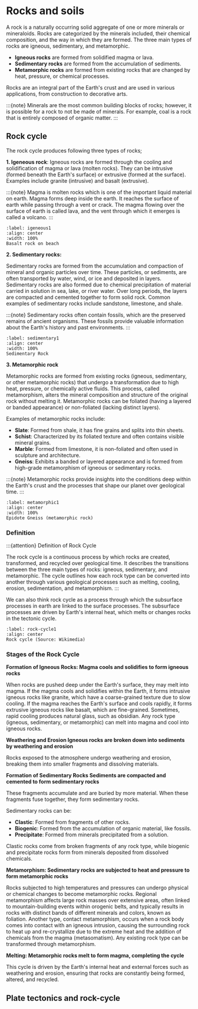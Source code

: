 # Rocks and soils

A rock is a naturally occurring solid aggregate of one or more minerals or mineraloids. Rocks are categorized by the minerals included, their chemical composition, and the way in which they are formed. The three main types of rocks are igneous, sedimentary, and metamorphic.

- **Igneous rocks** are formed from solidified magma or lava.
- **Sedimentary rocks** are formed from the accumulation of sediments.
- **Metamorphic rocks** are formed from existing rocks that are changed by heat, pressure, or chemical processes.

Rocks are an integral part of the Earth's crust and are used in various applications, from construction to decorative arts.

:::{note}
Minerals are the most common building blocks of rocks; however, it is possible for a rock to not be made of minerals. For example, coal is a rock that is entirely composed of organic matter.
:::

## Rock cycle

The rock cycle produces following three types of rocks; 

**1. Igeneous rock**: Igneous rocks are formed through the cooling and solidification of magma or lava (molten rocks). They can be intrusive (formed beneath the Earth's surface) or extrusive (formed at the surface). Examples include granite (intrusive) and basalt (extrusive). 

:::{note}
Magma is molten rocks which is one of the important liquid material on earth. Magma forms deep inside the earth. It reaches the surface of earth while passing through a vent or crack. The magma flowing over the surface of earth is called lava, and the vent through which it emerges is called a volcano.
:::

```{iframe} https://sketchfab.com/models/0a28e803f1654dbfa632e4177da9a977/embed
:label: igeneous1
:align: center
:width: 100%
Basalt rock on beach
```

**2. Sedimentary rocks:**  

Sedimentary rocks are formed from the accumulation and compaction of mineral and organic particles over time. These particles, or sediments, are often transported by water, wind, or ice and deposited in layers. Sedimentary rocks are also formed due to chemical precipitation of material carried in solution in sea, lake, or river water. Over long periods, the layers are compacted and cemented together to form solid rock. Common examples of sedimentary rocks include sandstone, limestone, and shale.

:::{note}
Sedimentary rocks often contain fossils, which are the preserved remains of ancient organisms. These fossils provide valuable information about the Earth's history and past environments.
:::

```{iframe} https://sketchfab.com/models/399bfccba4534181ad7c9fbc5ce910aa/embed
:label: sedimentary1
:align: center
:width: 100%
Sedimentary Rock 
```

**3. Metamorphic rock**

Metamorphic rocks are formed from existing rocks (igneous, sedimentary, or other metamorphic rocks) that undergo a transformation due to high heat, pressure, or chemically active fluids. This process, called metamorphism, alters the mineral composition and structure of the original rock without melting it. Metamorphic rocks can be foliated (having a layered or banded appearance) or non-foliated (lacking distinct layers).

Examples of metamorphic rocks include:

- **Slate**: Formed from shale, it has fine grains and splits into thin sheets.
- **Schist**: Characterized by its foliated texture and often contains visible mineral grains.
- **Marble**: Formed from limestone, it is non-foliated and often used in sculpture and architecture.
- **Gneiss**: Exhibits a banded or layered appearance and is formed from high-grade metamorphism of igneous or sedimentary rocks.

:::{note}
Metamorphic rocks provide insights into the conditions deep within the Earth's crust and the processes that shape our planet over geological time.
:::

```{iframe} https://sketchfab.com/models/c6334a7a3d0f41caaa297f60071ad6a0/embed
:label: metamorphic1
:align: center
:width: 100%
Epidote Gneiss (metamorphic rock)
```

### Definition

:::{attention} Definition of Rock Cycle

The rock cycle is a continuous process by which rocks are created, transformed, and recycled over geological time. It describes the transitions between the three main types of rocks: igneous, sedimentary, and metamorphic. The cycle outlines how each rock type can be converted into another through various geological processes such as melting, cooling, erosion, sedimentation, and metamorphism.
:::

We can also think rock cycle as a process through which the subsurface processes in earth are linked to the surface processes. The subsurface processes are driven by Earth's internal heat, which melts or changes rocks in the tectonic cycle.

```{figure} ./figures/rock-cycle-1.png
:label: rock-cycle1
:align: center
Rock cycle (Source: Wikimedia)
```

### Stages of the Rock Cycle

**Formation of Igneous Rocks: Magma cools and solidifies to form igneous rocks**

When rocks are pushed deep under the Earth's surface, they may melt into magma. If the magma cools and solidifies within the Earth, it forms intrusive igneous rocks like granite, which have a coarse-grained texture due to slow cooling. If the magma reaches the Earth's surface and cools rapidly, it forms extrusive igneous rocks like basalt, which are fine-grained. Sometimes, rapid cooling produces natural glass, such as obsidian. Any rock type (igneous, sedimentary, or metamorphic) can melt into magma and cool into igneous rocks.

**Weathering and Erosion Igneous rocks are broken down into sediments by weathering and erosion**

Rocks exposed to the atmosphere undergo weathering and erosion, breaking them into smaller fragments and dissolving materials.

**Formation of Sedimentary Rocks Sediments are compacted and cemented to form sedimentary rocks**

These fragments accumulate and are buried by more material. When these fragments fuse together, they form sedimentary rocks. 

Sedimentary rocks can be:
- **Clastic**: Formed from fragments of other rocks.
- **Biogenic**: Formed from the accumulation of organic material, like fossils.
- **Precipitate**: Formed from minerals precipitated from a solution.

Clastic rocks come from broken fragments of any rock type, while biogenic and precipitate rocks form from minerals deposited from dissolved chemicals. 

**Metamorphism: Sedimentary rocks are subjected to heat and pressure to form metamorphic rocks**

Rocks subjected to high temperatures and pressures can undergo physical or chemical changes to become metamorphic rocks. Regional metamorphism affects large rock masses over extensive areas, often linked to mountain-building events within orogenic belts, and typically results in rocks with distinct bands of different minerals and colors, known as foliation. Another type, contact metamorphism, occurs when a rock body comes into contact with an igneous intrusion, causing the surrounding rock to heat up and re-crystallize due to the extreme heat and the addition of chemicals from the magma (metasomatism). Any existing rock type can be transformed through metamorphism.

**Melting: Metamorphic rocks melt to form magma, completing the cycle**

This cycle is driven by the Earth's internal heat and external forces such as weathering and erosion, ensuring that rocks are constantly being formed, altered, and recycled.

## Plate tectonics and rock-cycle

